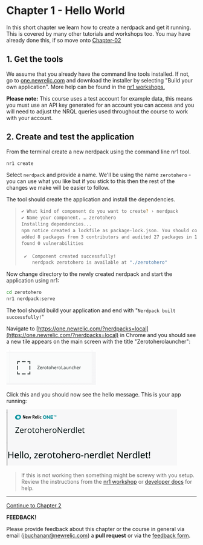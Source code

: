 # Chapter 1 - Hello World

In this short chapter we learn how to create a nerdpack and get it running. This is covered by many other tutorials and workshops too. You may have already done this, if so move onto [Chapter-02](../chapter-02)



## 1. Get the tools

We assume that you already have the command line tools installed. If not, go to [one.newrelic.com](https://one.newrelic.com)  and download the installer by selecting "Build your own application". More help can be found in the [nr1 workshops.](https://github.com/newrelic/nr1-workshop/blob/master/SETUP.md)



**Please note:** This course uses a test account for example data, this means you must use an API key generated for an account you can access and you will need to adjust the NRQL queries used throughout the course to work with your account.



## 2. Create and test the application

From the terminal create a new nerdpack using the command line nr1 tool. 

```bash
nr1 create
```

Select `nerdpack` and provide a name. We'll be using the name `zerotohero` - you can use what you like but if you stick to this then the rest of the changes we make will be easier to follow. 

The tool should create the application and install the dependencies.

> ```bash
> ✔ What kind of component do you want to create? › nerdpack
> ✔ Name your component. … zerotohero
> Installing dependencies...
> npm notice created a lockfile as package-lock.json. You should commit this file.
> added 8 packages from 3 contributors and audited 27 packages in 1.263s
> found 0 vulnerabilities
> 
>  ✔  Component created successfully!
>     nerdpack zerotohero is available at "./zerotohero"
> ```

Now change directory to the newly created nerdpack and start the application using nr1:

```bash
cd zerotohero
nr1 nerdpack:serve
```



The tool should build your application and end with "`Nerdpack built successfully!`" 

Navigate to [https://one.newrelic.com/?nerdpacks=local](https://one.newrelic.com/?nerdpacks=local) in Chrome and you should see a new tile appears on the main screen with the title "Zerotoherolauncher":

![NR1 Tile](./screenshots/nr1tile.png)

Click this and you should now see the hello message. This is your app running:

![Hello world](./screenshots/nr1helloworld.png)



>  If this is not working then something might be screwy with you setup. Review the instructions from the [nr1 workshop](https://github.com/newrelic/nr1-workshop) or [developer docs](https://developer.newrelic.com/build-tools/new-relic-one-applications/cli) for help.



----

[Continue to Chapter 2](../chapter-02)



**FEEDBACK!**

Please provide feedback about this chapter or the course in general via email (jbuchanan@newrelic.com) a **pull request** or via the [feedback form](https://forms.gle/STjad8z2YkdzwAWJA).

